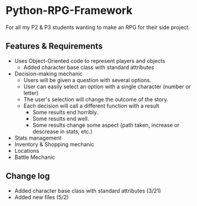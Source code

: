 # Python-RPG-Framework
For all my P2 & P3 students wanting to make an RPG for their side project.

## Features & Requirements
* Uses Object-Oriented code to represent players and objects
    - Added character base class with standard attributes
* Decision-making mechanic
    - Users will be given a question with several options.
    - User can easily select an option with a single character (number or letter)
    - The user's selection will change the outcome of the story.
    - Each decision will call a different function with a result
        - Some results end horribly.
        - Some results end well.
        - Some results change some aspect (path taken, increase or descrease in stats, etc.)
* Stats management
* Inventory & Shopping mechanic
* Locations
* Battle Mechanic

## Change log
* Added character base class with standard attributes (3/21)
* Added new files (5/2)